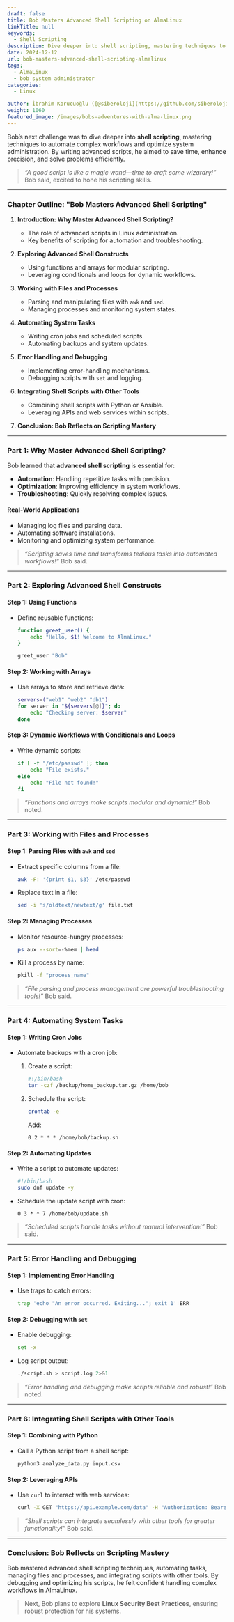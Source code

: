 ```yaml
---
draft: false
title: Bob Masters Advanced Shell Scripting on AlmaLinux
linkTitle: null
keywords:
  - Shell Scripting
description: Dive deeper into shell scripting, mastering techniques to automate complex workflows and optimize system administration.
date: 2024-12-12
url: bob-masters-advanced-shell-scripting-almalinux
tags:
  - AlmaLinux
  - bob system administrator
categories:
  - Linux

author: İbrahim Korucuoğlu ([@siberoloji](https://github.com/siberoloji))
weight: 1060
featured_image: /images/bobs-adventures-with-alma-linux.png
---
```

Bob’s next challenge was to dive deeper into **shell scripting**, mastering techniques to automate complex workflows and optimize system administration. By writing advanced scripts, he aimed to save time, enhance precision, and solve problems efficiently.

> *“A good script is like a magic wand—time to craft some wizardry!”* Bob said, excited to hone his scripting skills.

---

### **Chapter Outline: "Bob Masters Advanced Shell Scripting"**

1. **Introduction: Why Master Advanced Shell Scripting?**
   - The role of advanced scripts in Linux administration.
   - Key benefits of scripting for automation and troubleshooting.

2. **Exploring Advanced Shell Constructs**
   - Using functions and arrays for modular scripting.
   - Leveraging conditionals and loops for dynamic workflows.

3. **Working with Files and Processes**
   - Parsing and manipulating files with `awk` and `sed`.
   - Managing processes and monitoring system states.

4. **Automating System Tasks**
   - Writing cron jobs and scheduled scripts.
   - Automating backups and system updates.

5. **Error Handling and Debugging**
   - Implementing error-handling mechanisms.
   - Debugging scripts with `set` and logging.

6. **Integrating Shell Scripts with Other Tools**
   - Combining shell scripts with Python or Ansible.
   - Leveraging APIs and web services within scripts.

7. **Conclusion: Bob Reflects on Scripting Mastery**

---

### **Part 1: Why Master Advanced Shell Scripting?**

Bob learned that **advanced shell scripting** is essential for:

- **Automation**: Handling repetitive tasks with precision.
- **Optimization**: Improving efficiency in system workflows.
- **Troubleshooting**: Quickly resolving complex issues.

#### **Real-World Applications**

- Managing log files and parsing data.
- Automating software installations.
- Monitoring and optimizing system performance.

> *“Scripting saves time and transforms tedious tasks into automated workflows!”* Bob said.

---

### **Part 2: Exploring Advanced Shell Constructs**

#### **Step 1: Using Functions**

- Define reusable functions:

  ```bash
  function greet_user() {
      echo "Hello, $1! Welcome to AlmaLinux."
  }

  greet_user "Bob"
  ```

#### **Step 2: Working with Arrays**

- Use arrays to store and retrieve data:

  ```bash
  servers=("web1" "web2" "db1")
  for server in "${servers[@]}"; do
      echo "Checking server: $server"
  done
  ```

#### **Step 3: Dynamic Workflows with Conditionals and Loops**

- Write dynamic scripts:

  ```bash
  if [ -f "/etc/passwd" ]; then
      echo "File exists."
  else
      echo "File not found!"
  fi
  ```

> *“Functions and arrays make scripts modular and dynamic!”* Bob noted.

---

### **Part 3: Working with Files and Processes**

#### **Step 1: Parsing Files with `awk` and `sed`**

- Extract specific columns from a file:

  ```bash
  awk -F: '{print $1, $3}' /etc/passwd
  ```

- Replace text in a file:

  ```bash
  sed -i 's/oldtext/newtext/g' file.txt
  ```

#### **Step 2: Managing Processes**

- Monitor resource-hungry processes:

  ```bash
  ps aux --sort=-%mem | head
  ```

- Kill a process by name:

  ```bash
  pkill -f "process_name"
  ```

> *“File parsing and process management are powerful troubleshooting tools!”* Bob said.

---

### **Part 4: Automating System Tasks**

#### **Step 1: Writing Cron Jobs**

- Automate backups with a cron job:
  1. Create a script:

     ```bash
     #!/bin/bash
     tar -czf /backup/home_backup.tar.gz /home/bob
     ```

  2. Schedule the script:

     ```bash
     crontab -e
     ```

     Add:

     ```plaintext
     0 2 * * * /home/bob/backup.sh
     ```

#### **Step 2: Automating Updates**

- Write a script to automate updates:

  ```bash
  #!/bin/bash
  sudo dnf update -y
  ```

- Schedule the update script with cron:

  ```plaintext
  0 3 * * 7 /home/bob/update.sh
  ```

> *“Scheduled scripts handle tasks without manual intervention!”* Bob said.

---

### **Part 5: Error Handling and Debugging**

#### **Step 1: Implementing Error Handling**

- Use traps to catch errors:

  ```bash
  trap 'echo "An error occurred. Exiting..."; exit 1' ERR
  ```

#### **Step 2: Debugging with `set`**

- Enable debugging:

  ```bash
  set -x
  ```

- Log script output:

  ```bash
  ./script.sh > script.log 2>&1
  ```

> *“Error handling and debugging make scripts reliable and robust!”* Bob noted.

---

### **Part 6: Integrating Shell Scripts with Other Tools**

#### **Step 1: Combining with Python**

- Call a Python script from a shell script:

  ```bash
  python3 analyze_data.py input.csv
  ```

#### **Step 2: Leveraging APIs**

- Use `curl` to interact with web services:

  ```bash
  curl -X GET "https://api.example.com/data" -H "Authorization: Bearer TOKEN"
  ```

> *“Shell scripts can integrate seamlessly with other tools for greater functionality!”* Bob said.

---

### **Conclusion: Bob Reflects on Scripting Mastery**

Bob mastered advanced shell scripting techniques, automating tasks, managing files and processes, and integrating scripts with other tools. By debugging and optimizing his scripts, he felt confident handling complex workflows in AlmaLinux.

> Next, Bob plans to explore **Linux Security Best Practices**, ensuring robust protection for his systems.
